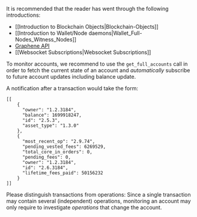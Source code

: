 It is recommended that the reader has went through the following introductions:

* [[Introduction to Blockchain Objects|Blockchain-Objects]]
* [[Introduction to Wallet/Node daemons|Wallet_Full-Nodes_Witness_Nodes]]
* [Graphene API](../architecture/API.md)
* [[Websocket Subscriptions|Websocket Subscriptions]]


To monitor accounts, we recommend to use the `get_full_accounts` call in order to fetch
the current state of an account and *automatically* subscribe to future account
updates including balance update.

A notification after a transaction would take the form:

    [[
        {
          "owner": "1.2.3184", 
          "balance": 1699918247, 
          "id": "2.5.3", 
          "asset_type": "1.3.0"
        }, 
        {
          "most_recent_op": "2.9.74", 
          "pending_vested_fees": 6269529, 
          "total_core_in_orders": 0, 
          "pending_fees": 0, 
          "owner": "1.2.3184", 
          "id": "2.6.3184", 
          "lifetime_fees_paid": 50156232
        }
    ]]

Please distinguish transactions from operations: Since a single transaction may contain several (independent) operations, monitoring an account may only require to investigate *operations* that change the account.
